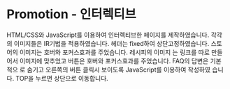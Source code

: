 # Promotion - 인터렉티브

HTML/CSS와 JavaScript를 이용하여 인터렉티브한 페이지를 제작하였습니다.
각각의 이미지들은 IR기법을 적용하였습니다.
헤더는 fixed하여 상단고정하였습니다. 스토어의 이미지는 호버와 포커스효과를 주었습니다. 레시피의 이미지
는 링크를 따로 만들어서 이미지에 맞추었고 버튼은 호버와 포커스효과를 주었습니다. FAQ의 답변은 기본적으
로 숨기고 오른쪽의 버튼 클릭시 보이도록 JavaScript를 이용하여 작성하였 습니다. TOP을 누르면 상단으로 이동합니다.
